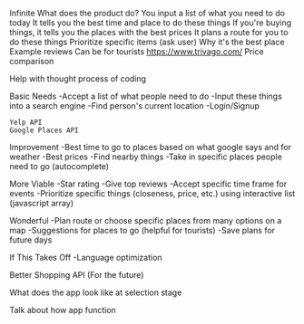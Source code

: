 Infinite
What does the product do?
You input a list of what you need to do today
It tells you the best time and place to do these things
If you're buying things, it tells you the places with the best prices
It plans a route for you to do these things
Prioritize specific items (ask user)
Why it's the best place
Example reviews
Can be for tourists
https://www.trivago.com/
Price comparison

Help with thought process of coding

Basic Needs
-Accept a list of what people need to do
-Input these things into a search engine
-Find person's current location
-Login/Signup

    Yelp API
    Google Places API

Improvement
-Best time to go to places based on what google says and for weather
-Best prices
-Find nearby things
-Take in specific places people need to go (autocomplete)

More Viable
-Star rating
-Give top reviews
-Accept specific time frame for events
-Prioritize specific things (closeness, price, etc.) using interactive list (javascript array)

Wonderful
-Plan route or choose specific places from many options on a map
-Suggestions for places to go (helpful for tourists)
-Save plans for future days

If This Takes Off
-Language optimization

Better Shopping API
(For the future)

What does the app look like at selection stage

Talk about how app function

